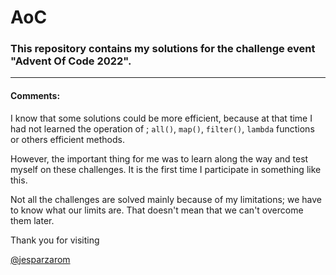 # AoC
### This repository contains my solutions for the challenge event "Advent Of Code 2022".

---

#### Comments:

I know that some solutions could be more efficient, because at that time I had not learned the operation of ; `all()`, `map()`, `filter()`,  `lambda` functions or others efficient methods.

However, the important thing for me was to learn along the way and test myself on these challenges. It is the first time I participate in something like this.

Not all the challenges are solved mainly because of my limitations; we have to know what our limits are. That doesn't mean that we can't overcome them later.


Thank you for visiting

[@jesparzarom](https://github.com/Jesparzarom/)

